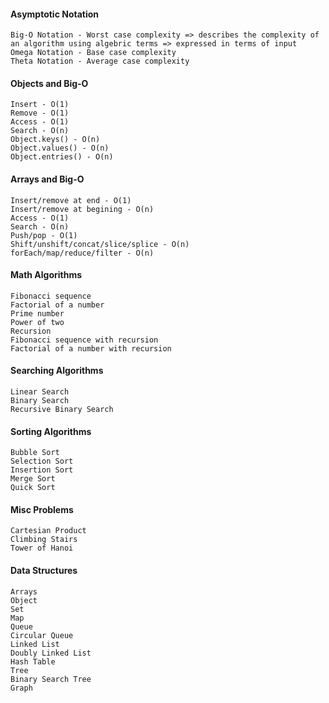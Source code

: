 #### Asymptotic Notation

    Big-O Notation - Worst case complexity => describes the complexity of an algorithm using algebric terms => expressed in terms of input
    Omega Notation - Base case complexity
    Theta Notation - Average case complexity

#### Objects and Big-O

    Insert - O(1)
    Remove - O(1)
    Access - O(1)
    Search - O(n)
    Object.keys() - O(n)
    Object.values() - O(n)
    Object.entries() - O(n)

#### Arrays and Big-O

    Insert/remove at end - O(1)
    Insert/remove at begining - O(n)
    Access - O(1)
    Search - O(n)
    Push/pop - O(1)
    Shift/unshift/concat/slice/splice - O(n)
    forEach/map/reduce/filter - O(n)

#### Math Algorithms

    Fibonacci sequence
    Factorial of a number
    Prime number
    Power of two
    Recursion
    Fibonacci sequence with recursion
    Factorial of a number with recursion

#### Searching Algorithms

    Linear Search
    Binary Search
    Recursive Binary Search

#### Sorting Algorithms

    Bubble Sort
    Selection Sort
    Insertion Sort
    Merge Sort
    Quick Sort

#### Misc Problems

    Cartesian Product
    Climbing Stairs
    Tower of Hanoi

#### Data Structures

    Arrays
    Object
    Set
    Map
    Queue
    Circular Queue
    Linked List
    Doubly Linked List
    Hash Table
    Tree
    Binary Search Tree
    Graph
